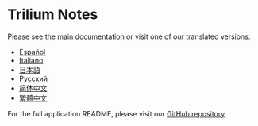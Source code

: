 # Trilium Notes

Please see the [main documentation](index.md) or visit one of our translated versions:

- [Español](README.es.md)
- [Italiano](README.it.md)
- [日本語](README.ja.md)
- [Русский](README.ru.md)
- [简体中文](README.ZH_CN.md)
- [繁體中文](README.ZH_TW.md)

For the full application README, please visit our [GitHub repository](https://github.com/triliumnext/trilium).